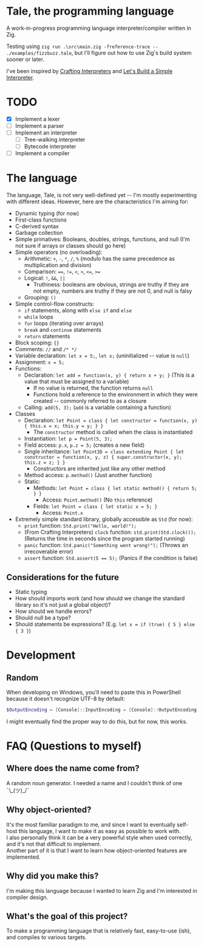 # Tale, the programming language
A work-in-progress programming language interpreter/compiler written in Zig.

Testing using `zig run .\src\main.zig -freference-trace -- ./examples/fizzbuzz.tale`, but I'll figure out how to use Zig's build system sooner or later.

I've been inspired by [Crafting Interpreters](https://craftinginterpreters.com/) and [Let's Build a Simple Interpreter](https://ruslanspivak.com/lsbasi-part1/).

# TODO
- [x] Implement a lexer
- [ ] Implement a parser
- [ ] Implement an interpreter
  - [ ] Tree-walking interpreter
  - [ ] Bytecode interpreter
- [ ] Implement a compiler

# The language
The language, Tale, is not very well-defined yet -- I'm mostly experimenting with different ideas. However, here are the characteristics I'm aiming for:
- Dynamic typing (for now)
- First-class functions
- C-derived syntax
- Garbage collection
- Simple primatives: Booleans, doubles, strings, functions, and null (I'm not sure if arrays or classes should go here)
- Simple operators (no overloading):
  - Arithmetic: `+`, `-`, `*`, `/`, `%` (modulo has the same precedence as multiplication and division)
  - Comparison: `==`, `!=`, `<`, `>`, `<=`, `>=`
  - Logical: `!`, `&&`, `||`
    - Truthiness: booleans are obvious, strings are truthy if they are not empty, numbers are truthy if they are not 0, and null is falsy
  - Grouping: `()`
- Simple control-flow constructs:
  - `if` statements, along with `else if` and `else`
  - `while` loops
  - `for` loops (iterating over arrays)
  - `break` and `continue` statements
  - `return` statements
- Block scoping: `{}`
- Comments: `//` and `/* */`
- Variable declaration: `let x = 5;`, `let x;` (uninitialized -- value is `null`)
- Assignment: `x = 5;`
- Functions:
  - Declaration: `let add = function(x, y) { return x + y; }` (This is a value that must be assigned to a variable)
    - If no value is returned, the function returns `null`
    - Functions hold a reference to the environment in which they were created -- commonly referred to as a closure
  - Calling: `add(5, 3);` (`add` is a variable containing a function)
- Classes
  - Declaration: `let Point = class { let constructor = function(x, y) { this.x = x; this.y = y; } }`
    - The `constructor` method is called when the class is instantiated
  - Instantiation: `let p = Point(5, 3);`
  - Field access: `p.x`, `p.z = 5;` (creates a new field)
  - Single inheritance: `let Point3D = class extending Point { let constructor = function(x, y, z) { super.constructor(x, y); this.z = z; } }`
    - Constructors are inherited just like any other method
  - Method access: `p.method()` (Just another function)
  - Static:
    - Methods: `let Point = class { let static method() { return 5; } }`
      - Access: `Point.method()` (No `this` reference)
    - Fields: `let Point = class { let static x = 5; }`
      - Access: `Point.x`
- Extremely simple standard library, globally accessible as `Std` (for now):
  - `print` function: `Std.print("Hello, world!");`
  - (From Crafting Interpreters) `clock` function: `std.print(Std.clock());` (Returns the time in seconds since the program started running)
  - `panic` function: `Std.panic("Something went wrong!");` (Throws an irrecoverable error)
  - `assert` function: `Std.assert(5 == 5);` (Panics if the condition is false)

## Considerations for the future
- Static typing
- How should imports work (and how should we change the standard library so it's not just a global object)?
- How should we handle errors?
- Should null be a type?
- Should statements be expressions? (E.g. `let x = if (true) { 5 } else { 3 }`)

# Development

## Random
When developing on Windows, you'll need to paste this in PowerShell because it doesn't recognize UTF-8 by default:
```powershell
$OutputEncoding = [Console]::InputEncoding = [Console]::OutputEncoding = New-Object System.Text.UTF8Encoding
```
I might eventually find the proper way to do this, but for now, this works.

# FAQ (Questions to myself)

## Where does the name come from?
A random noun generator. I needed a name and I couldn't think of one ¯\\\_(ツ)_/¯

## Why object-oriented?
It's the most familiar paradigm to me, and since I want to eventually self-host this language, I want to make it as easy as possible to work with.  
I also personally think it can be a very powerful style when used correctly, and it's not that difficult to implement.  
Another part of it is that I want to learn how object-oriented features are implemented.  

## Why did you make this?
I'm making this language because I wanted to learn Zig and I'm interested in compiler design.

## What's the goal of this project?
To make a programming language that is relatively fast, easy-to-use (ish), and compiles to various targets.